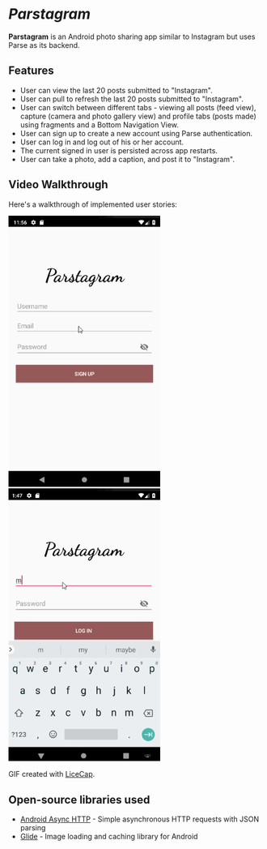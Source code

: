 # *Parstagram*

**Parstagram** is an Android photo sharing app similar to Instagram but uses Parse as its backend.

## Features

- User can view the last 20 posts submitted to "Instagram".
- User can pull to refresh the last 20 posts submitted to "Instagram".
- User can switch between different tabs - viewing all posts (feed view), capture (camera and photo gallery view) and profile tabs (posts made) using fragments and a Bottom Navigation View. 
- User can sign up to create a new account using Parse authentication.
- User can log in and log out of his or her account.
- The current signed in user is persisted across app restarts.
- User can take a photo, add a caption, and post it to "Instagram".


## Video Walkthrough

Here's a walkthrough of implemented user stories:

<img src='walkthrough.gif' title='Video Walkthrough' width='300' alt='Video Walkthrough' /> <img src='walkthrough_new.gif' title='Video Walkthrough' width='300' alt='Video Walkthrough' />

GIF created with [LiceCap](http://www.cockos.com/licecap/).


## Open-source libraries used

- [Android Async HTTP](https://github.com/codepath/CPAsyncHttpClient) - Simple asynchronous HTTP requests with JSON parsing
- [Glide](https://github.com/bumptech/glide) - Image loading and caching library for Android
